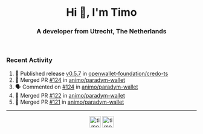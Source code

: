 <h1 align="center">Hi 👋, I'm Timo</h1>
<h3 align="center">A developer from Utrecht, The Netherlands</h3>
<br/>
<!-- https://github.com/rahuldkjain/github-profile-readme-generator --!>

<!--  <p align="left"><img src="https://github-readme-stats.vercel.app/api?username=timoglastra&show_icons=true&count_private=true&" alt="timoglastra" /></p> --!>

<!--
Github language stats
<p align="left"><img src="https://github-readme-stats.vercel.app/api/top-langs/?username=timoglastra&layout=compact" alt="timoglastra" /><p>
-->

<!-- Codestats language stats -->
<!-- <p align="left"><img src="https://codestats-readme.vercel.app/api/top-langs/?username=timoglastra&layout=compact&language_count=12" alt="timoglastra" /><p>    --!>
  
<h3>Recent Activity</h3>

<!--START_SECTION:activity-->
1. 🚀 Published release [v0.5.7](https://github.com/openwallet-foundation/credo-ts/releases/tag/v0.5.7) in [openwallet-foundation/credo-ts](https://github.com/openwallet-foundation/credo-ts)
2. 🎉 Merged PR [#124](https://github.com/animo/paradym-wallet/pull/124) in [animo/paradym-wallet](https://github.com/animo/paradym-wallet)
3. 🗣 Commented on [#124](https://github.com/animo/paradym-wallet/pull/124#issuecomment-2228806313) in [animo/paradym-wallet](https://github.com/animo/paradym-wallet)
4. 🎉 Merged PR [#122](https://github.com/animo/paradym-wallet/pull/122) in [animo/paradym-wallet](https://github.com/animo/paradym-wallet)
5. 🎉 Merged PR [#121](https://github.com/animo/paradym-wallet/pull/121) in [animo/paradym-wallet](https://github.com/animo/paradym-wallet)
<!--END_SECTION:activity-->

---

<p align="center">
<a href="https://twitter.com/timoglastra" target="blank"><img align="center" src="https://cdn.jsdelivr.net/npm/simple-icons@3.0.1/icons/twitter.svg" alt="timoglastra" height="30" width="30" /></a>
<a href="https://linkedin.com/in/timoglastra" target="blank"><img align="center" src="https://cdn.jsdelivr.net/npm/simple-icons@3.0.1/icons/linkedin.svg" alt="timoglastra" height="30" width="30" /></a>
</p>



